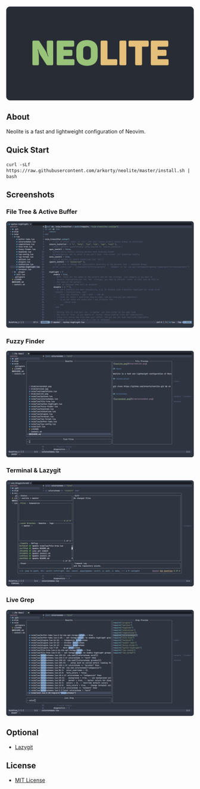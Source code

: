 ![neolite.png](blob/neolite.png)

## About

Neolite is a fast and lightweight configuration of Neovim.

## Quick Start

```
curl -sLf https://raw.githubusercontent.com/arkorty/neolite/master/install.sh | bash
```

## Screenshots

### File Tree & Active Buffer

![file-tree.png](blob/file-tree.png)

### Fuzzy Finder

![fuzzy-finder.png](blob/fuzzy-finder.png)

### Terminal & Lazygit

![lazygit.png](blob/lazygit.png)

### Live Grep

![live-grep.png](blob/live-grep.png)

## Optional

- [Lazygit](https://github.com/jesseduffield/lazygit)

## License

- [MIT License](LICENSE)
